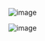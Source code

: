 ![image](https://github.com/user-attachments/assets/90eb98f8-accf-422b-b3c0-8672ad5b920c)

![image](https://github.com/user-attachments/assets/ecbb1977-be6b-46ac-93c5-6a0870d11fca)
